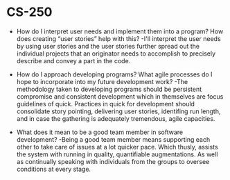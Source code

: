 # CS-250
* How do I interpret user needs and implement them into a program? How does creating “user stories” help with this?
   -I'll interpret the user needs by using user stories and the user stories further spread out the individual projects that an originator needs to accomplish to precisely describe and convey a part in the code.

* How do I approach developing programs? What agile processes do I hope to incorporate into my future development work?
   -The methodology taken to developing programs should be persistent compromise and consistent development which in themselves are focus guidelines of quick. Practices in quick for development should consolidate story pointing, delivering user stories, identifing run length, and in case the gathering is adequately tremendous, agile capacities.

* What does it mean to be a good team member in software development?
   -Being a good team member means supporting each other to take care of issues at a lot quicker pace. Which thusly, assists the system with running in quality, quantifiable augmentations. As well as continually speaking with individuals from the groups to oversee conditions at every stage. 
